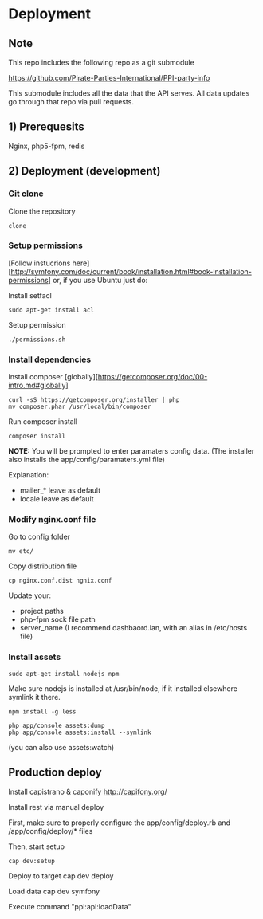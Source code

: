 Deployment
==========

## Note

This repo includes the following repo as a git submodule

https://github.com/Pirate-Parties-International/PPI-party-info

This submodule includes all the data that the API serves. All data updates go through that repo via pull requests.

## 1) Prerequesits

Nginx, php5-fpm, redis

## 2) Deployment (development)

### Git clone

Clone the repository

    clone 

### Setup permissions

[Follow instucrions here][http://symfony.com/doc/current/book/installation.html#book-installation-permissions] or, if you use Ubuntu just do:

Install setfacl

    sudo apt-get install acl

Setup permission

    ./permissions.sh

### Install dependencies

Install composer [globally][https://getcomposer.org/doc/00-intro.md#globally]

    curl -sS https://getcomposer.org/installer | php
    mv composer.phar /usr/local/bin/composer

Run composer install

    composer install

**NOTE:** You will be prompted to enter paramaters config data. (The installer also installs the app/config/paramaters.yml file)

Explanation:
* mailer_* leave as default
* locale leave as default

### Modify nginx.conf file

Go to config folder

    mv etc/

Copy distribution file

    cp nginx.conf.dist ngnix.conf

Update your:

* project paths
* php-fpm sock file path
* server_name (I recommend dashbaord.lan, with an alias in /etc/hosts file)

### Install assets

    sudo apt-get install nodejs npm

Make sure nodejs is installed at /usr/bin/node, if it installed elsewhere symlink it there.

    npm install -g less

    php app/console assets:dump
    php app/console assets:install --symlink

(you can also use assets:watch)


## Production deploy

Install capistrano & caponify
http://capifony.org/

Install rest via manual deploy

First, make sure to properly configure the app/config/deploy.rb and /app/config/deploy/* files

Then, start setup

    cap dev:setup

Deploy to target
    cap dev deploy

Load data
    cap dev symfony

Execute command "ppi:api:loadData"